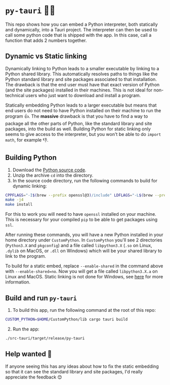 # `py-tauri` 🦀🐍
This repo shows how you can embed a Python interpreter, both statically and dynamically, into a Tauri project. The interpreter can then be used to call some python code that is shipped with the app. In this case, call a function that adds 2 numbers together.

## Dynamic vs Static linking
Dynamically linking to Python leads to a smaller executable by linking to a Python shared library. This automatically resolves paths to things like the Python standard library and site packages associated to that installation. The drawback is that the end user must have that exact version of Python (and the site packages) installed in their machines. This is not ideal for non-technical users who just want to download and install a program.

Statically embedding Python leads to a larger executable but means that end users do not need to have Python installed on their machine to run the program 👍. The **massive** drawback is that you have to find a way to package all the other parts of Python, like the standard library and site packages, into the build as well. Building Python for static linking only seems to give access to the interpreter, but you won't be able to do `import math`, for example 👎.

## Building Python
1. Download the [Python source code](https://www.python.org/downloads/source/).
2. Unzip the archive `cd` into the directory.
3. In the source code directory, run the following commands to build for dynamic linking:
```bash
CPPFLAGS="-I$(brew --prefix openssl@3)/include" LDFLAGS="-L$(brew --prefix openssl@3)/lib" ./configure --with-openssl=$(brew --prefix openssl@3) --enable-optimizations --enable-shared --prefix=$HOME/CustomPython
make -j4
make install
```
For this to work you will need to have `openssl` installed on your machine. This is necessary for your compiled `pip` to be able to get packages using `ssl`.

After running these commands, you will have a new Python installed in your home directory under `CustomPython`. In `CustomPython` you'll see 2 directories (`Python3.X` and `pkgconfig`) and a file called `libpython3.X` (`.so` on Linux, `.dylib` on MacOS, or `.dll` on Windows) which will be your shared library to link to the program.

To build for a static embed, replace `--enable-shared` in the command above with `--enable-shared=no`. Now you will get a file called `libpython3.X.a` on Linux and MacOS. Static linking is not done for Windows, see [here](https://pyo3.rs/v0.22.3/building-and-distribution#statically-embedding-the-python-interpreter) for more information.

## Build and run `py-tauri`
1. To build this app, run the following command at the root of this repo:
```bash
CUSTOM_PYTHON=$HOME/CustomPython/lib cargo tauri build
```

2. Run the app:
```bash
./src-tauri/target/release/py-tauri
```

## Help wanted 🙏
If anyone seeing this has any ideas about how to fix the static embedding so that it can see the standard library and site packages, I'd really appreciate the feedback 😊